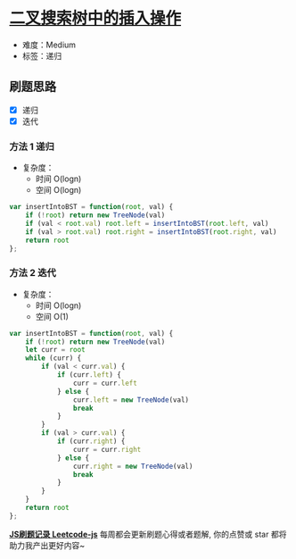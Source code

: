 # [二叉搜索树中的插入操作](https://leetcode-cn.com/problems/insert-into-a-binary-search-tree/)

- 难度：Medium
- 标签：递归

## 刷题思路

- [x] 递归
- [x] 迭代

### 方法 1 递归

- 复杂度：
    - 时间 O(logn)
    - 空间 O(logn)

``` js
var insertIntoBST = function(root, val) {
    if (!root) return new TreeNode(val)
    if (val < root.val) root.left = insertIntoBST(root.left, val)
    if (val > root.val) root.right = insertIntoBST(root.right, val)
    return root
};
```

### 方法 2 迭代

- 复杂度：
    - 时间 O(logn)
    - 空间 O(1)

``` js
var insertIntoBST = function(root, val) {
    if (!root) return new TreeNode(val)
    let curr = root
    while (curr) {
        if (val < curr.val) {
            if (curr.left) {
                curr = curr.left
            } else {
                curr.left = new TreeNode(val)
                break
            }
        }
        if (val > curr.val) {
            if (curr.right) {
                curr = curr.right
            } else {
                curr.right = new TreeNode(val)
                break
            }
        }
    }
    return root
};
```

**[JS刷题记录 Leetcode-js](https://github.com/Nodreame/leetcode-js)** 每周都会更新刷题心得或者题解, 你的点赞或 star 都将助力我产出更好内容~
